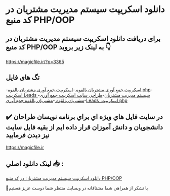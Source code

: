 # دانلود اسکریپت سیستم مدیریت مشتریان در کد منبع PHP/OOP

## برای دریافت دانلود اسکریپت سیستم مدیریت مشتریان در کد منبع PHP/OOP به لینک زیر بروید 👇

https://magicfile.ir/?p=3365

## تگ های فایل

-[اسکریپت جمع آوری مشتریان بالقوه ](https://magicfile.ir/product/%d8%a7%d8%b3%da%a9%d8%b1%db%8c%d9%be%d8%aa-%d8%b3%db%8c%d8%b3%d8%aa%d9%85-%d9%85%d8%af%db%8c%d8%b1%db%8c%d8%aa-%d9%85%d8%b4%d8%aa%d8%b1%db%8c%d8%a7%d9%86-%d8%af%d8%b1-%da%a9%d8%af-php-oop/)-[اسکریپت جمع آوری مشتریان بالقوه php](https://magicfile.ir/product/%d8%a7%d8%b3%da%a9%d8%b1%db%8c%d9%be%d8%aa-%d8%b3%db%8c%d8%b3%d8%aa%d9%85-%d9%85%d8%af%db%8c%d8%b1%db%8c%d8%aa-%d9%85%d8%b4%d8%aa%d8%b1%db%8c%d8%a7%d9%86-%d8%af%d8%b1-%da%a9%d8%af-php-oop/)-[اسکریپت Leads ](https://magicfile.ir/product/%d8%a7%d8%b3%da%a9%d8%b1%db%8c%d9%be%d8%aa-%d8%b3%db%8c%d8%b3%d8%aa%d9%85-%d9%85%d8%af%db%8c%d8%b1%db%8c%d8%aa-%d9%85%d8%b4%d8%aa%d8%b1%db%8c%d8%a7%d9%86-%d8%af%d8%b1-%da%a9%d8%af-php-oop/)-[سیستم مدیریت مشتریان](https://magicfile.ir/product/%d8%a7%d8%b3%da%a9%d8%b1%db%8c%d9%be%d8%aa-%d8%b3%db%8c%d8%b3%d8%aa%d9%85-%d9%85%d8%af%db%8c%d8%b1%db%8c%d8%aa-%d9%85%d8%b4%d8%aa%d8%b1%db%8c%d8%a7%d9%86-%d8%af%d8%b1-%da%a9%d8%af-php-oop/)-[طراحی سایت اسکریپت جمع آوری مشتریان بالقوه ](https://magicfile.ir/product/%d8%a7%d8%b3%da%a9%d8%b1%db%8c%d9%be%d8%aa-%d8%b3%db%8c%d8%b3%d8%aa%d9%85-%d9%85%d8%af%db%8c%d8%b1%db%8c%d8%aa-%d9%85%d8%b4%d8%aa%d8%b1%db%8c%d8%a7%d9%86-%d8%af%d8%b1-%da%a9%d8%af-php-oop/)-[مشتریان بالقوه جمع آوری](https://magicfile.ir/product/%d8%a7%d8%b3%da%a9%d8%b1%db%8c%d9%be%d8%aa-%d8%b3%db%8c%d8%b3%d8%aa%d9%85-%d9%85%d8%af%db%8c%d8%b1%db%8c%d8%aa-%d9%85%d8%b4%d8%aa%d8%b1%db%8c%d8%a7%d9%86-%d8%af%d8%b1-%da%a9%d8%af-php-oop/)-[Leads  اسکریپت php](https://magicfile.ir/product/%d8%a7%d8%b3%da%a9%d8%b1%db%8c%d9%be%d8%aa-%d8%b3%db%8c%d8%b3%d8%aa%d9%85-%d9%85%d8%af%db%8c%d8%b1%db%8c%d8%aa-%d9%85%d8%b4%d8%aa%d8%b1%db%8c%d8%a7%d9%86-%d8%af%d8%b1-%da%a9%d8%af-php-oop/)

## ✔️ در سايت فايل هاي ويژه اي براي برنامه نويسان طراحان دانشجويان و دانش آموزان قرار داده ايم از بقيه فايل سايت نيز ديدن فرماييد

https://magicfile.ir


## لينک دانلود اصلي 📥 :

[دانلود اسکریپت سیستم مدیریت مشتریان در کد منبع PHP/OOP](https://magicfile.ir/product/%d8%a7%d8%b3%da%a9%d8%b1%db%8c%d9%be%d8%aa-%d8%b3%db%8c%d8%b3%d8%aa%d9%85-%d9%85%d8%af%db%8c%d8%b1%db%8c%d8%aa-%d9%85%d8%b4%d8%aa%d8%b1%db%8c%d8%a7%d9%86-%d8%af%d8%b1-%da%a9%d8%af-php-oop/) 


🙏با تشکر از همراهي شما مشتاقانه در وبسایت منتظر شما دوست عزیز هستیم


